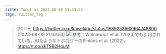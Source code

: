 ```yaml
---
title: Tweet at 2023-08-09 21:33:53
tags: twitter_log
---
```


> [!CITE] https://twitter.com/kaisekiriu/status/1689253665964748800 (2023-08-09 21:33:53)
> ![](https://twitter.com/kaisekiriu/status/1689253665964748800)
> 参考：Wolniewicz et al. (2023)でも引用されている、似たようなトポロジーのSimões et al. (2022)。
> https://t.co/xkTSB2HquM
